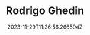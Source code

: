 ---
title: "Rodrigo Ghedin"
category: "IndieWeb & Personal Blogs"
site_url: https://notes.ghed.in/
feed_url: https://notes.ghed.in/feed.xml
date: 2023-11-29T11:36:56.266594Z
domain: notes.ghed.in

---